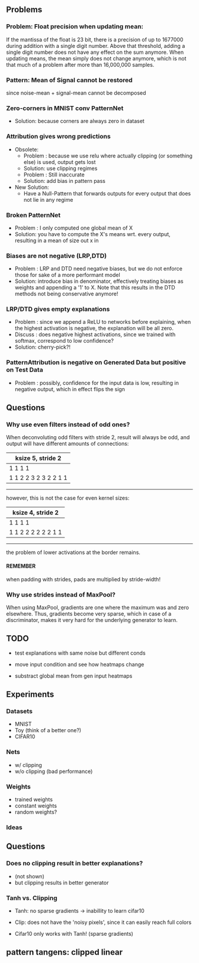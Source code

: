 ## Problems
### Problem: Float precision when updating mean:
If the mantissa of the float is 23 bit, there is a precision of up to 1677000 during addition with a single digit number.
Above that threshold, adding a single digit number does not have any effect on the sum anymore.
When updating means, the mean simply does not change anymore, which is not that much of a problem after more than 16,000,000 samples.

### Pattern: Mean of Signal cannot be restored
since noise-mean + signal-mean cannot be decomposed

### Zero-corners in MNIST conv PatternNet
 - Solution: because corners are always zero in dataset

### Attribution gives wrong predictions
- Obsolete:
    - Problem : because we use relu where actually clipping (or something else) is used, output gets lost
    - Solution: use clipping regimes
    - Problem : Still inaccurate
    - Solution: add bias in pattern pass
- New Solution:
    - Have a Null-Pattern that forwards outputs for every output that does not lie in any regime


### Broken PatternNet
- Problem : I only computed one global mean of X
- Solution: you have to compute the X's means wrt. every output, resulting in a mean of size out x in

### Biases are not negative (LRP,DTD)
- Problem : LRP and DTD need negative biases, but we do not enforce those for sake of a more performant model
- Solution: introduce bias in denominator, effectively treating biases as weights and appending a '1' to X. Note that this results in the DTD methods not being conservative anymore!

### LRP/DTD gives empty explanations
- Problem : since we append a ReLU to networks before explaining, when the highest activation is negative, the explanation will be all zero.
- Discuss : does negative highest activations, since we trained with softmax, correspond to low confidence?
- Solution: cherry-pick?!

### PatternAttribution is negative on Generated Data but positive on Test Data
- Problem : possibly, confidence for the input data is low, resulting in negative output, which in effect flips the sign

## Questions

### Why use even filters instead of odd ones?
When deconvoluting odd filters with stride 2, result will always be odd, and output will have different amounts of connections:

|  ksize 5, stride 2  |
|---------------------|
|    1   1   1   1    |
|1 1 2 2 3 2 3 2 2 1 1|
-----------------------

however, this is not the case for even kernel sizes:

| ksize 4, stride 2 |
|-------------------|
|   1   1   1   1   |
|1 1 2 2 2 2 2 2 1 1|
---------------------

the problem of lower activations at the border remains.

#### REMEMBER
when padding with strides, pads are multiplied by stride-width!

### Why use strides instead of MaxPool?
When using MaxPool, gradients are one where the maximum was and zero elsewhere.
Thus, gradients become very sparse, which in case of a discriminator, makes it very hard for the underlying generator to learn.

## TODO
- test explanations with same noise but different conds
- move input condition and see how heatmaps change

- substract global mean from gen input heatmaps
## Experiments

### Datasets
- MNIST
- Toy  (think of a better one?)
- CIFAR10

### Nets
- w/ clipping
- w/o clipping (bad performance)

### Weights
- trained weights
- constant weights
- random weights?

### Ideas

## Questions

### Does no clipping result in better explanations?
- (not shown)
- but clipping results in better generator

### Tanh vs. Clipping
- Tanh: no sparse gradients -> inabillity to learn cifar10
- Clip: does not have the 'noisy pixels', since it can easily reach full colors

- Cifar10 only works with Tanh! (sparse gradients)


## pattern tangens: clipped linear

